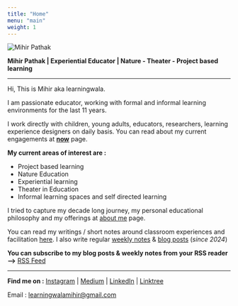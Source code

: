 ```yaml
---
title: "Home"
menu: "main"
weight: 1
---
```


![Mihir Pathak](/index/mihirprofile.jpg)

**Mihir Pathak | Experiential Educator | Nature - Theater - Project based learning**

-------------

Hi, This is Mihir aka learningwala.

I am passionate educator, working with formal and informal learning environments for the last 11 years. 

I work directly with children, young adults, educators, researchers, learning experience designers on daily basis. You can read about my current engagements at **[now](/now)** page.

**My current areas of interest are :** 

- Project based learning 
- Nature Education 
- Experiential learning
- Theater in Education 
- Informal learning spaces and self directed learning

I tried to capture my decade long journey, my personal educational philosophy and my offerings at [about me](/about-me) page.

You can read my writings / short notes around classroom experiences and facilitation [here](/writings). I also write regular [weekly notes](/tags/weekly-notes) & [blog posts](/tags/public) (*since 2024*)

**You can subscribe to my blog posts & weekly notes from your RSS reader -->** [RSS Feed](/index.xml)

-----
**Find me on :** [Instagram](https://www.instagram.com/learningwala/) | [Medium](https://medium.com/learningwala) | [LinkedIn](https://www.linkedin.com/in/learningwalamihir/) | [Linktree](https://linktr.ee/learningwala)


Email : [learningwalamihir@gmail.com](mailto:learningwalamihir@gmail.com)  
